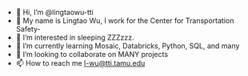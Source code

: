 - 👋 Hi, I’m @lingtaowu-tti
- 👀 My name is Lingtao Wu, I work for the Center for Transportation Safety- 
- 👀 I’m interested in sleeping ZZZzzz.
- 🌱 I’m currently learning Mosaic, Databricks, Python, SQL, and many
- 💞️ I’m looking to collaborate on MANY projects
- 📫 How to reach me l-wu@tti.tamu.edu

<!---
lingtaowu-tti/lingtaowu-tti is a ✨ special ✨ repository because its `README.md` (this file) appears on your GitHub profile.
You can click the Preview link to take a look at your changes.
--->
